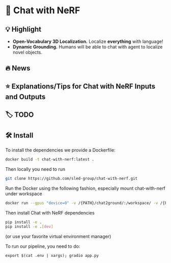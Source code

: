 # :sauropod: Chat with NeRF

## :bulb: Highlight

- **Open-Vocabulary 3D Localization.** Localize **everything** with language!
- **Dynamic Grounding.** Humans will be able to chat with agent to localize novel objects.

## :fire: News

## :star: Explanations/Tips for Chat with NeRF Inputs and Outputs

## :label: TODO

## :hammer_and_wrench: Install

To install the dependencies we provide a Dockerfile:
```bash
docker build -t chat-with-nerf:latest .
```

Then locally you need to run
```bash
git clone https://github.com/sled-group/chat-with-nerf.git
```
Run the Docker using the following fashion, especially mount chat-with-nerf under workspace
```bash
docker run --gpus "device=0" -v /{PATH}/chat2ground/:/workspace/ -v /{PATH}/.cache/:/home/user/.cache/ --rm -it --shm-size=12gb chat2ground:v5
```
Then install Chat with NeRF dependencies
```bash
pip install -e .
pip install -e .[dev]
```
(or use your favorite virtual environment manager)

To run our pipeline, you need to do:

```
export $(cat .env | xargs); gradio app.py
```
